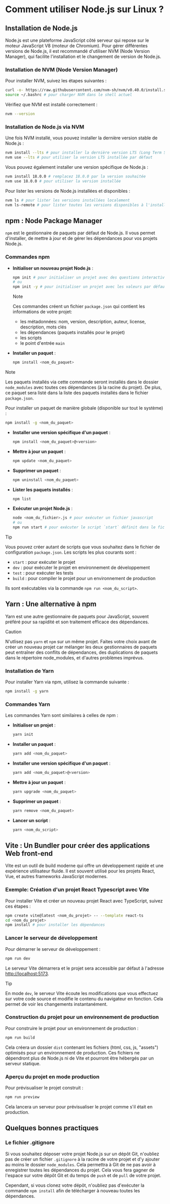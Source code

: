 # Comment utiliser Node.js sur Linux ?

## Installation de Node.js

Node.js est une plateforme JavaScript côté serveur qui repose sur le moteur JavaScript V8 (moteur de Chromium). Pour gérer différentes versions de Node.js, il est recommandé d'utiliser NVM (Node Version Manager), qui facilite l'installation et le changement de version de Node.js.

### Installation de NVM (Node Version Manager)

Pour installer NVM, suivez les étapes suivantes :

```bash
curl -o- https://raw.githubusercontent.com/nvm-sh/nvm/v0.40.0/install.sh | bash # pour télécharger et installer la dernière version de NVM
source ~/.bashrc # pour charger NVM dans le shell actuel
```

Vérifiez que NVM est installé correctement :

```bash
nvm --version
```

### Installation de Node.js via NVM

Une fois NVM installé, vous pouvez installer la dernière version stable de Node.js :

```bash
nvm install --lts # pour installer la dernière version LTS (Long Term Support) de Node.js
nvm use --lts # pour utiliser la version LTS installée par défaut
```

Vous pouvez également installer une version spécifique de Node.js :

```bash
nvm install 18.0.0 # remplacez 18.0.0 par la version souhaitée
nvm use 18.0.0 # pour utiliser la version installée
```

Pour lister les versions de Node.js installées et disponibles :

```bash
nvm ls # pour lister les versions installées localement
nvm ls-remote # pour lister toutes les versions disponibles à l'installation
```

## npm : Node Package Manager

`npm` est le gestionnaire de paquets par défaut de Node.js. Il vous permet d'installer, de mettre à jour et de gérer les dépendances pour vos projets Node.js.

### Commandes npm

- **Initialiser un nouveau projet Node.js** :

  ```bash
  npm init # pour initialiser un projet avec des questions interactives
  # ou
  npm init -y # pour initialiser un projet avec les valeurs par défaut
  ```

  > [!NOTE]
  > Ces commandes créent un fichier `package.json` qui contient les informations de votre projet:
  >
  > - les métadonnées: nom, version, description, auteur, license, description, mots clés
  > - les dépendances (paquets installés pour le projet)
  > - les scripts
  > - le point d'entrée `main`

- **Installer un paquet** :

  ```bash
  npm install <nom_du_paquet>
  ```

> [!NOTE]
> Les paquets installés via cette commande seront installés dans le dossier `node_modules` avec toutes ces dépendances (à la racine du projet). De plus, ce paquet sera listé dans la liste des paquets installés dans le fichier `package.json`.

Pour installer un paquet de manière globale (disponible sur tout le système) :

```bash
npm install -g <nom_du_paquet>
```

- **Installer une version spécifique d'un paquet** :

  ```bash
  npm install <nom_du_paquet>@<version>
  ```

- **Mettre à jour un paquet** :

  ```bash
  npm update <nom_du_paquet>
  ```

- **Supprimer un paquet** :

  ```bash
  npm uninstall <nom_du_paquet>
  ```

- **Lister les paquets installés** :

  ```bash
  npm list
  ```

- **Exécuter un projet Node.js** :

  ```bash
  node <nom_du_fichier>.js # pour exécuter un fichier javascript
  # ou
  npm run start # pour exécuter le script `start` définit dans le fichier `package.json`
  ```

> [!TIP]
> Vous pouvez créer autant de scripts que vous souhaitez dans le fichier de configuration `package.json`.
> Les scripts les plus courants sont :
>
> - `start` : pour exécuter le projet
> - `dev` : pour exécuter le projet en environnement de développement
> - `test` : pour exécuter les tests
> - `build` : pour compiler le projet pour un environnement de production
>
> Ils sont exécutables via la commande `npm run <nom_du_script>`.

## Yarn : Une alternative à npm

Yarn est une autre gestionnaire de paquets pour JavaScript, souvent préféré pour sa rapidité et son traitement efficace des dépendances.

> [!CAUTION]
> N'utlisez pas `yarn` et `npm` sur un même projet. Faites votre choix avant de créer un nouveau projet car mélanger les deux gestionnaires de paquets peut entraîner des conflits de dépendances, des duplications de paquets dans le répertoire node_modules, et d'autres problèmes imprévus.

### Installation de Yarn

Pour installer Yarn via npm, utilisez la commande suivante :

```bash
npm install -g yarn
```

### Commandes Yarn

Les commandes Yarn sont similaires à celles de npm :

- **Initialiser un projet** :

  ```bash
  yarn init
  ```

- **Installer un paquet** :

  ```bash
  yarn add <nom_du_paquet>
  ```

- **Installer une version spécifique d'un paquet** :

  ```bash
  yarn add <nom_du_paquet>@<version>
  ```

- **Mettre à jour un paquet** :

  ```bash
  yarn upgrade <nom_du_paquet>
  ```

- **Supprimer un paquet** :

  ```bash
  yarn remove <nom_du_paquet>
  ```

- **Lancer un script** :

  ```bash
  yarn <nom_du_script>
  ```

## Vite : Un Bundler pour créer des applications Web front-end

Vite est un outil de build moderne qui offre un développement rapide et une expérience utilisateur fluide. Il est souvent utilisé pour les projets React, Vue, et autres frameworks JavaScript modernes.

### Exemple: Création d'un projet React Typescript avec Vite

Pour installer Vite et créer un nouveau projet React avec TypeScript, suivez ces étapes :

```bash
npm create vite@latest <nom_du_projet> -- --template react-ts
cd <nom_du_projet>
npm install # pour installer les dépendances
```

### Lancer le serveur de développement

Pour démarrer le serveur de développement :

```bash
npm run dev
```

Le serveur Vite démarrera et le projet sera accessible par défaut à l'adresse [http://localhost:5173](http://localhost:5173).

> [!TIP]
> En mode `dev`, le serveur Vite écoute les modifications que vous effectuez sur votre code source et modifie le contenu du navigateur en fonction. Cela permet de voir les changements instantanément.

### Construction du projet pour un environnement de production

Pour construire le projet pour un environnement de production :

```bash
npm run build
```

Cela créera un dossier `dist` contenant les fichiers (html, css, js, "assets") optimisés pour un environnement de production. Ces fichiers ne dépendront plus de Node.js ni de Vite et pourront être hébergés par un serveur statique.

### Aperçu du projet en mode production

Pour prévisualiser le projet construit :

```bash
npm run preview
```

Cela lancera un serveur pour prévisualiser le projet comme s'il était en production.

## Quelques bonnes practiques

### Le fichier .gitignore

Si vous souhaitez déposer votre projet Node.js sur un dépôt Git, n'oubliez pas de créer un fichier `.gitignore` à la racine de votre projet et d'y ajouter au moins le dossier `node_modules`. Cela permettra à Git de ne pas avoir à enregistrer toutes les dépendances du projet. Cela vous fera gagner de l'espace sur votre dépôt Git et du temps de `push` et de `pull` de votre projet.

Cependant, si vous clonez votre dépôt, n'oubliez pas d'exécuter la commande `npm install` afin de télécharger à nouveau toutes les dépendances.
